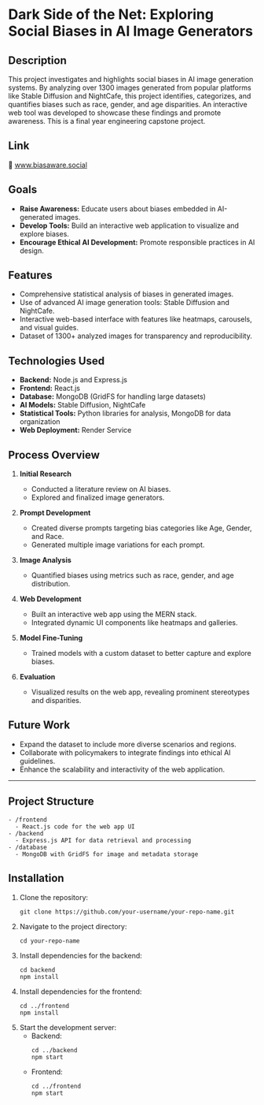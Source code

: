 
# Dark Side of the Net: Exploring Social Biases in AI Image Generators

## Description
This project investigates and highlights social biases in AI image generation systems. By analyzing over 1300 images generated from popular platforms like Stable Diffusion and NightCafe, this project identifies, categorizes, and quantifies biases such as race, gender, and age disparities. An interactive web tool was developed to showcase these findings and promote awareness. This is a final year engineering capstone project.

## Link
🔗 www.biasaware.social

## Goals
- **Raise Awareness:** Educate users about biases embedded in AI-generated images.
- **Develop Tools:** Build an interactive web application to visualize and explore biases.
- **Encourage Ethical AI Development:** Promote responsible practices in AI design.

## Features
- Comprehensive statistical analysis of biases in generated images.
- Use of advanced AI image generation tools: Stable Diffusion and NightCafe.
- Interactive web-based interface with features like heatmaps, carousels, and visual guides.
- Dataset of 1300+ analyzed images for transparency and reproducibility.

## Technologies Used
- **Backend:** Node.js and Express.js
- **Frontend:** React.js
- **Database:** MongoDB (GridFS for handling large datasets)
- **AI Models:** Stable Diffusion, NightCafe
- **Statistical Tools:** Python libraries for analysis, MongoDB for data organization
- **Web Deployment:** Render Service

## Process Overview
1. **Initial Research**
   - Conducted a literature review on AI biases.
   - Explored and finalized image generators.

2. **Prompt Development**
   - Created diverse prompts targeting bias categories like Age, Gender, and Race.
   - Generated multiple image variations for each prompt.

3. **Image Analysis**
   - Quantified biases using metrics such as race, gender, and age distribution.

4. **Web Development**
   - Built an interactive web app using the MERN stack.
   - Integrated dynamic UI components like heatmaps and galleries.

5. **Model Fine-Tuning**
   - Trained models with a custom dataset to better capture and explore biases.

6. **Evaluation**
   - Visualized results on the web app, revealing prominent stereotypes and disparities.

## Future Work
- Expand the dataset to include more diverse scenarios and regions.
- Collaborate with policymakers to integrate findings into ethical AI guidelines.
- Enhance the scalability and interactivity of the web application.

---

## Project Structure
```
- /frontend
  - React.js code for the web app UI
- /backend
  - Express.js API for data retrieval and processing
- /database
  - MongoDB with GridFS for image and metadata storage
```

## Installation
1. Clone the repository:
   ```
   git clone https://github.com/your-username/your-repo-name.git
   ```
2. Navigate to the project directory:
   ```
   cd your-repo-name
   ```
3. Install dependencies for the backend:
   ```
   cd backend
   npm install
   ```
4. Install dependencies for the frontend:
   ```
   cd ../frontend
   npm install
   ```
5. Start the development server:
   - Backend:
     ```
     cd ../backend
     npm start
     ```
   - Frontend:
     ```
     cd ../frontend
     npm start
     ```
